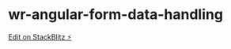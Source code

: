 # wr-angular-form-data-handling

[Edit on StackBlitz ⚡️](https://stackblitz.com/edit/wr-angular-form-data-handling)